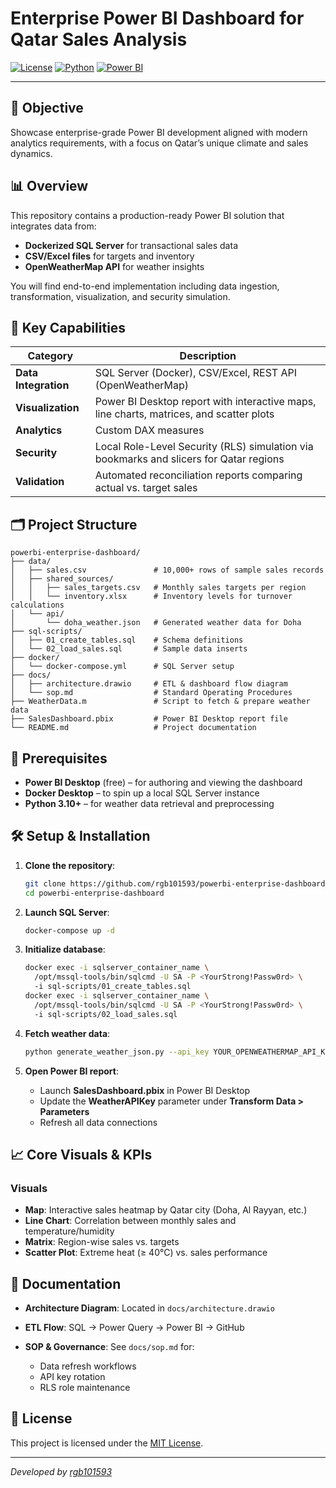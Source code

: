 # Enterprise Power BI Dashboard for Qatar Sales Analysis

[![License](https://img.shields.io/badge/license-MIT-blue.svg)](LICENSE) [![Python](https://img.shields.io/badge/python-3.10%2B-green)](https://www.python.org/) [![Power BI](https://img.shields.io/badge/Power%20BI-Report-yellow)](https://powerbi.microsoft.com/)

---

## 🚀 Objective

Showcase enterprise-grade Power BI development aligned with modern analytics requirements, with a focus on Qatar’s unique climate and sales dynamics.

## 📊 Overview

This repository contains a production-ready Power BI solution that integrates data from:

* **Dockerized SQL Server** for transactional sales data
* **CSV/Excel files** for targets and inventory
* **OpenWeatherMap API** for weather insights

You will find end-to-end implementation including data ingestion, transformation, visualization, and security simulation.

## 🎯 Key Capabilities

| Category             | Description                                                                              |
| -------------------- | ---------------------------------------------------------------------------------------- |
| **Data Integration** | SQL Server (Docker), CSV/Excel, REST API (OpenWeatherMap)                                |
| **Visualization**    | Power BI Desktop report with interactive maps, line charts, matrices, and scatter plots  |
| **Analytics**        | Custom DAX measures |
| **Security**         | Local Role-Level Security (RLS) simulation via bookmarks and slicers for Qatar regions   |
| **Validation**       | Automated reconciliation reports comparing actual vs. target sales                       |


## 🗂️ Project Structure

```
powerbi-enterprise-dashboard/
├── data/
│   ├── sales.csv               # 10,000+ rows of sample sales records
│   ├── shared_sources/
│   │   ├── sales_targets.csv   # Monthly sales targets per region
│   │   └── inventory.xlsx      # Inventory levels for turnover calculations
│   └── api/
│       └── doha_weather.json   # Generated weather data for Doha
├── sql-scripts/
│   ├── 01_create_tables.sql    # Schema definitions
│   └── 02_load_sales.sql       # Sample data inserts
├── docker/
│   └── docker-compose.yml      # SQL Server setup
├── docs/
│   ├── architecture.drawio     # ETL & dashboard flow diagram
│   └── sop.md                  # Standard Operating Procedures
├── WeatherData.m               # Script to fetch & prepare weather data
├── SalesDashboard.pbix         # Power BI Desktop report file
└── README.md                   # Project documentation
```

## 🔧 Prerequisites

* **Power BI Desktop** (free) – for authoring and viewing the dashboard
* **Docker Desktop** – to spin up a local SQL Server instance
* **Python 3.10+** – for weather data retrieval and preprocessing

## 🛠️ Setup & Installation

1. **Clone the repository**:

   ```bash
   git clone https://github.com/rgb101593/powerbi-enterprise-dashboard.git
   cd powerbi-enterprise-dashboard
   ```

2. **Launch SQL Server**:

   ```bash
   docker-compose up -d
   ```

3. **Initialize database**:

   ```bash
   docker exec -i sqlserver_container_name \  
     /opt/mssql-tools/bin/sqlcmd -U SA -P <YourStrong!Passw0rd> \  
     -i sql-scripts/01_create_tables.sql
   docker exec -i sqlserver_container_name \  
     /opt/mssql-tools/bin/sqlcmd -U SA -P <YourStrong!Passw0rd> \  
     -i sql-scripts/02_load_sales.sql
   ```

4. **Fetch weather data**:

   ```bash
   python generate_weather_json.py --api_key YOUR_OPENWEATHERMAP_API_KEY
   ```

5. **Open Power BI report**:

   * Launch **SalesDashboard.pbix** in Power BI Desktop
   * Update the **WeatherAPIKey** parameter under **Transform Data > Parameters**
   * Refresh all data connections

## 📈 Core Visuals & KPIs

### Visuals

* **Map**: Interactive sales heatmap by Qatar city (Doha, Al Rayyan, etc.)
* **Line Chart**: Correlation between monthly sales and temperature/humidity
* **Matrix**: Region-wise sales vs. targets
* **Scatter Plot**: Extreme heat (≥ 40°C) vs. sales performance


## 📝 Documentation

* **Architecture Diagram**: Located in `docs/architecture.drawio`
* **ETL Flow**: SQL → Power Query → Power BI → GitHub
* **SOP & Governance**: See `docs/sop.md` for:

  * Data refresh workflows
  * API key rotation
  * RLS role maintenance



## 📄 License

This project is licensed under the [MIT License](LICENSE).

---

*Developed  by [rgb101593](https://github.com/rgb101593)*
